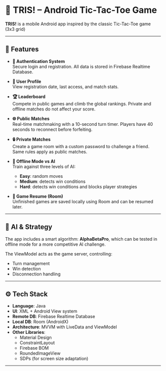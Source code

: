 # 📱 TRIS! – Android Tic-Tac-Toe Game

**TRIS!** is a mobile Android app inspired by the classic Tic-Tac-Toe game (3x3 grid)

---

## 📌 Features

- **🔐 Authentication System**  
  Secure login and registration. All data is stored in Firebase Realtime Database.

- **👤 User Profile**  
  View registration date, last access, and match stats.

- **🏆 Leaderboard**  
  Compete in public games and climb the global rankings. Private and offline matches do not affect your score.

- **🌐 Public Matches**  
  Real-time matchmaking with a 10-second turn timer. Players have 40 seconds to reconnect before forfeiting.

- **🔒 Private Matches**  
  Create a game room with a custom password to challenge a friend. Same rules apply as public matches.

- **🤖 Offline Mode vs AI**  
  Train against three levels of AI:
  - **Easy**: random moves
  - **Medium**: detects win conditions
  - **Hard**: detects win conditions and blocks player strategies

- **💾 Game Resume (Room)**  
  Unfinished games are saved locally using Room and can be resumed later.

---

## 🧠 AI & Strategy

The app includes a smart algorithm: **AlphaBetaPro**, which can be tested in offline mode for a more competitive AI challenge.

The ViewModel acts as the game server, controlling:
- Turn management
- Win detection
- Disconnection handling

---

## ⚙️ Tech Stack

- **Language**: Java
- **UI**: XML + Android View system
- **Remote DB**: Firebase Realtime Database
- **Local DB**: Room (AndroidX)
- **Architecture**: MVVM with LiveData and ViewModel
- **Other Libraries**:
  - Material Design
  - ConstraintLayout
  - Firebase BOM
  - RoundedImageView
  - SDPs (for screen size adaptation)

---
